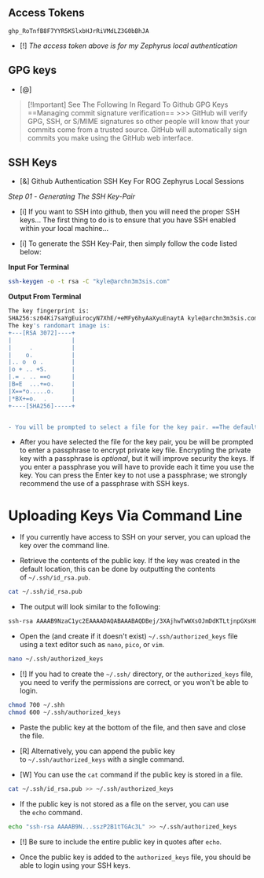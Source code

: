 

## Access Tokens

```
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
```

- [!] *The access token above is for my Zephyrus local authentication*



## GPG keys

- [@] 

>[!Important] See The Following In Regard To Github GPG Keys
==Managing commit signature verification== >>> GitHub will verify GPG, SSH, or S/MIME signatures so other people will know that your commits come from a trusted source. GitHub will automatically sign commits you make using the GitHub web interface.


## SSH Keys 

- [&] Github Authentication SSH Key For ROG Zephyrus Local Sessions

*Step 01* - *Generating The SSH Key-Pair*

- [i] If you want to SSH into github, then you will need the proper SSH keys... The first thing to do is to ensure that you have SSH enabled within your local machine... 

- [i] To generate the SSH Key-Pair, then simply follow the code listed below: 

**Input For Terminal**
```bash
ssh-keygen -o -t rsa -C "kyle@archn3m3sis.com"
```
**Output From Terminal**
```bash
The key fingerprint is:
SHA256:sz04Ki7saYgEuirocyN7XhE/+eMFy6hyAaXyuEnaytA kyle@archn3m3sis.com
The key's randomart image is:
+---[RSA 3072]----+
|                 |
|     .           |
|    o.           |
|.. o  o .        |
|o + .. +S.       |
|.= . .. ==o      |
|B=E  ...+=o.     |
|X==*o.....o.     |
|*BX+=o.  .       |
+----[SHA256]-----+


- You will be prompted to select a file for the key pair. ==The default directory for SSH keys is== >>> ==`~/.ssh`== with *the private key named `id_rsa` and the public key named `id_rsa.pub`*. By using the default file names, the SSH client will be able to automatically locate the keys during authentication so it is strongly recommended to not change them. You can use the default by pressing the Enter key.
```

- After you have selected the file for the key pair, you be will be prompted to enter a passphrase to encrypt private key file. Encrypting the private key with a passphrase is _optional_, but it will improve security the keys. If you enter a passphrase you will have to provide each it time you use the key. You can press the Enter key to not use a passphrase; we strongly recommend the use of a passphrase with SSH keys.


# Uploading Keys Via Command Line

- If you currently have access to SSH on your server, you can upload the key over the command line.

- Retrieve the contents of the public key. If the key was created in the default location, this can be done by outputting the contents of `~/.ssh/id_rsa.pub`.

```bash
cat ~/.ssh/id_rsa.pub
```

- The output will look similar to the following:

```bash
ssh-rsa AAAAB9NzaC1yc2EAAAADAQABAAABAQDBej/3XAjhwTwWXsOJmDdKTLtjnpGXsHOAEIYC12qQ r51+AVJPNsqcDlFdv+Lr/XufQDCh2gXz+ieA/LJNb5luxReaVVbKtvAONZgv8uLD1J8kzRXike3h9L53 oIo2j8Lt4fuzB8yAWkwBelurn4OWfk0K6gFXN86RgprKSPN3GbwG6MINAor7NwCHzJhVK9u6Jpw9EPJv Dl4co+N9L+CGgudvY7iBNzIofE9MP68lXcql4bMWz3+2H0FWKHZ1rSJz56KjoCKBPWTqdFq5o1AIcauc ECgiTaEGcSNk4+T0A8BuAOd3a4O9Gr6y8C4Sn4ghYajJVWsszP2B1tTGAc3L
```

- Open the (and create if it doesn't exist) `~/.ssh/authorized_keys` file using a text editor such as `nano`, `pico`, or `vim`.

```bash
nano ~/.ssh/authorized_keys
```

- [!] If you had to create the `~/.ssh/` directory, or the `authorized_keys` file, you need to verify the permissions are correct, or you won't be able to login.

```bash
chmod 700 ~/.shh
chmod 600 ~/.ssh/authorized_keys
```

- Paste the public key at the bottom of the file, and then save and close the file.

- [R] Alternatively, you can append the public key to `~/.ssh/authorized_keys` with a single command.

- [W] You can use the `cat` command if the public key is stored in a file.

```bash
cat ~/.ssh/id_rsa.pub >> ~/.ssh/authorized_keys
```

- If the public key is not stored as a file on the server, you can use the `echo` command.

```bash
echo "ssh-rsa AAAAB9N...sszP2B1tTGAc3L" >> ~/.ssh/authorized_keys
```

- [!] Be sure to include the entire public key in quotes after `echo`.

- Once the public key is added to the `authorized_keys` file, you should be able to login using your SSH keys.
















